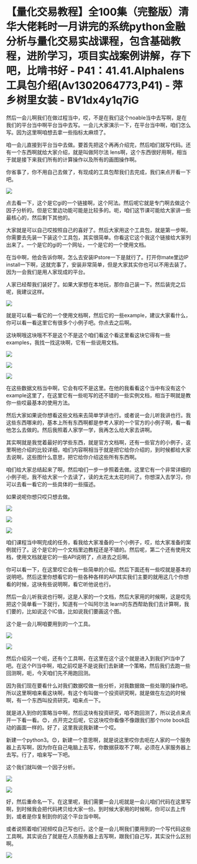 # 【量化交易教程】全100集（完整版）清华大佬耗时一月讲完的系统python金融分析与量化交易实战课程，包含基础教程，进阶学习，项目实战案例讲解，存下吧，比啃书好 - P41：41.41.Alphalens工具包介绍(Av1302064773,P41) - 萍乡树里女装 - BV1dx4y1q7iG

然后一会儿啊我们在做过程当中，哎，不是在我们这个noable当中去写啊，是在我们的平台当中啊平台当中去写。一会儿大家演示一下，在平台当中啊，咱们怎么写。因为这里啊咱想去拿一些指标太麻烦了。

咱一会儿直接到平台当中去做。要首先把这个再再介绍完，然后咱们就写代码。还有一个东西啊就给大家介绍，就是叫做阿尔法 lens啊，这个东西很好用啊，相当于就是接下来我们所有的计算操作以及所有的画图操作啊。

你省事了，你不用自己去做了，有现成的工具包帮我们去完成，我们来点开看一下吧。

![](img/be45abd5735025372b64134d386b3219_1.png)

点去看一下，这个是它gi的一个链接啊，这个阿法。然后呢它就是专门啊去做这个因子分析的。但是它里边功能可能是比较多的。呃，咱们这节课可能给大家讲一些最核心的，然后剩下其他的。

大家就是可以自己哎按照自己的喜好了。然后大家用这个工具包，就是第一步啊，你需要去先装一下装这个工具包，其实很简单。你看这它这个我这个链接给大家列出来了。一个是它的gi的一个网址，一个是它的一个使用文档。

在当中啊，他会告诉你啊，怎么去安装IPstore一下是就行了。打开你mate里边IP install一下啊，这就完事了，安装非常简单，但是大家其实你也可以不用去装了。因为一会我们是用人家现成的平台。

人家已经帮我们装好了。如果大家想在本地玩，那你自己装一下。然后装完之后呢，我建议这样。

![](img/be45abd5735025372b64134d386b3219_3.png)

就是可以看一看它的一个使用文档啊，然后它的一些example，建议大家看什么，你可以看一看这里它有很多个小例子吧。你点去之后啊。

这块啊哦这块哦不不是这个不是这个咱们看这个看这里看这块它得有一些examples，我找一找这块啊，它有一些说用文档。



![](img/be45abd5735025372b64134d386b3219_5.png)

![](img/be45abd5735025372b64134d386b3219_6.png)

![](img/be45abd5735025372b64134d386b3219_7.png)

在这些数据文档当中啊，它会有哎不是这里。在他的我看看这个当中有没有这个 example这里了，在这里它有一些呃写的还不错的一些实例文档，相当于啊就是教你一些哎最基本的使用方法。

然后大家如果说你想看这些文档来去简单学讲也行。或者说一会儿听我讲也行。我这些东西哪来的，基本上所有东西啊都是参考人家的一个官方的小例子啊，看一看他怎么去做的。然后我照着人家学一学，我再怎么给大家去讲啊。

其实啊就是我觉着最好的学些东西，就是官方文档啊，还有一些官方的小例子，这里啊他介绍的比较详细，咱们内容啊相当于就是把它给你介绍的，到时候都给大家去说啊，这些图什么意思，把它给你介绍这些所有东西啊。

咱们给大家总结起来了啊，然后咱们一步一步照着去做。这里它有一个非常详细的小例子呃，我不给大家一个去读了，读的太花太太花时间了。你想深入去学习，你可以去看一看它的一些具体的一些描述。

如果说呢你想只哎只想去做。

![](img/be45abd5735025372b64134d386b3219_9.png)

![](img/be45abd5735025372b64134d386b3219_10.png)

![](img/be45abd5735025372b64134d386b3219_11.png)

咱们课程当中啊完成的任务，看我给大家准备的一个小例子，哎，给大家准备的案例就行了。这个是它的一个文档里边教程还是不错的。然后呢，第二个还有使用文档，使用文档就是它的一些API说明了，点进去之后啊。

你可以看一下，在这里哎它会有一些简单的介绍。然后下面还有一些哎就是基本的说明吧。然后这里你想看它的一些各种各样的API其实我们主要的就用这几个你想看的时候，这块有些说明啊，看它听他说也行。

然后一会儿听我说也行啊，这是人家的一个文档，然后大家用的时候啊，这是哎先把这个简单看一下就行，知道有一个叫阿尔法 learn的东西帮助我们去计算啊，我们要的，比如说这个IC值，比如说我们要画这个图。

这个是一会儿啊咱要用到的一个工具。

![](img/be45abd5735025372b64134d386b3219_13.png)

![](img/be45abd5735025372b64134d386b3219_14.png)

然后介绍另一个呃，还有个工具啊，在这里在这个这个就是进入到我们PI当中了吧。在这个PI当中啊，咱之前哎是不是说我们去新建一个策略，然后我们去跑一些回测啊，呃，今天咱们先不用跑回测。

因为我们现在要看什么对我们数据哎做一些分析，对我数据做一些处理的操作吧。所以这里啊咱来看这块啊，有这个有叫做一个投资研究啊，就是做在左边的时候啊，有一个东西叫投资研究，咱来点一下。

就是进入到你的策略当中啊，然后这块有投资研究，咱不跑回测了，所以说点来点开一下看一看。😊，点开完之后呢，它这块哎你看像不像跟我们那个note book启动的画面一样的。好了，这里我说我新建一个哎。

新建一个python3。😊，新建一个意思啊，就是说这里哎你去呃在人家的一个服务器上去写啊，因为你在自己电脑上去写，你数据获取不了啊，必须在人家服务器上去写。行了，咱来写一下吧。

这个我们就叫做一个因子分析。

![](img/be45abd5735025372b64134d386b3219_16.png)

![](img/be45abd5735025372b64134d386b3219_17.png)

好，然后重命名一下。在这里呢，我们需要一会儿呃就是一会儿咱们代码在这里写啊，到时候我会把代码拷贝给大家一份。到时候大家用的时候啊，你可以去上传到，或者是你复制到你的这个平台当中啊。

或者说照着咱们视频哎自己写也行。这个是一会儿啊我们要用到的一个写代码这些工具啊。其实说白了就是在人员服务器上去写啊，跟我们自己写，其实没什么区别啊。



![](img/be45abd5735025372b64134d386b3219_19.png)